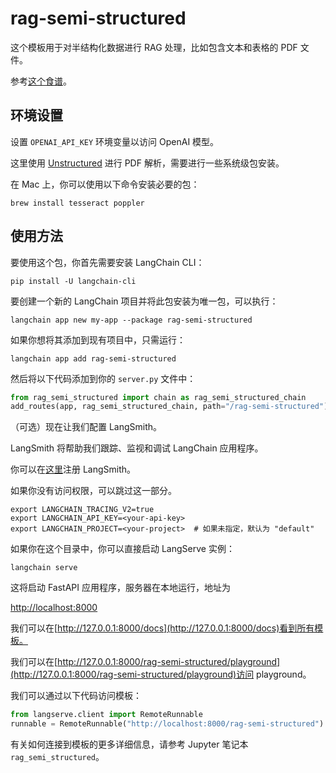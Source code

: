 # rag-semi-structured

这个模板用于对半结构化数据进行 RAG 处理，比如包含文本和表格的 PDF 文件。

参考[这个食谱](https://github.com/langchain-ai/langchain/blob/master/cookbook/Semi_Structured_RAG.ipynb)。

## 环境设置

设置 `OPENAI_API_KEY` 环境变量以访问 OpenAI 模型。

这里使用 [Unstructured](https://unstructured-io.github.io/unstructured/) 进行 PDF 解析，需要进行一些系统级包安装。

在 Mac 上，你可以使用以下命令安装必要的包：

```shell
brew install tesseract poppler
```

## 使用方法

要使用这个包，你首先需要安装 LangChain CLI：

```shell
pip install -U langchain-cli
```

要创建一个新的 LangChain 项目并将此包安装为唯一包，可以执行：

```shell
langchain app new my-app --package rag-semi-structured
```

如果你想将其添加到现有项目中，只需运行：

```shell
langchain app add rag-semi-structured
```

然后将以下代码添加到你的 `server.py` 文件中：

```python
from rag_semi_structured import chain as rag_semi_structured_chain
add_routes(app, rag_semi_structured_chain, path="/rag-semi-structured")
```

（可选）现在让我们配置 LangSmith。

LangSmith 将帮助我们跟踪、监视和调试 LangChain 应用程序。

你可以在[这里](https://smith.langchain.com/)注册 LangSmith。

如果你没有访问权限，可以跳过这一部分。

```shell
export LANGCHAIN_TRACING_V2=true
export LANGCHAIN_API_KEY=<your-api-key>
export LANGCHAIN_PROJECT=<your-project>  # 如果未指定，默认为 "default"
```

如果你在这个目录中，你可以直接启动 LangServe 实例：

```shell
langchain serve
```

这将启动 FastAPI 应用程序，服务器在本地运行，地址为

[http://localhost:8000](http://localhost:8000)

我们可以在[http://127.0.0.1:8000/docs](http://127.0.0.1:8000/docs)看到所有模板。

我们可以在[http://127.0.0.1:8000/rag-semi-structured/playground](http://127.0.0.1:8000/rag-semi-structured/playground)访问 playground。

我们可以通过以下代码访问模板：

```python
from langserve.client import RemoteRunnable
runnable = RemoteRunnable("http://localhost:8000/rag-semi-structured")
```

有关如何连接到模板的更多详细信息，请参考 Jupyter 笔记本 `rag_semi_structured`。